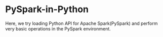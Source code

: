 # PySpark-in-Python

Here, we try loading  Python API for Apache Spark(PySpark) and perform very basic operations in the PySpark environment.
